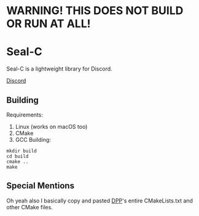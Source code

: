 # WARNING! THIS DOES NOT BUILD OR RUN AT ALL!

# Seal-C
Seal-C is a lightweight library for Discord.

[Discord](https://discord.gg/XEzUV5t3j9)

## Building
Requirements:
1. Linux (works on macOS too)
2. CMake
3. GCC
Building:
```
mkdir build
cd build
cmake ..
make
```

## Special Mentions
Oh yeah also I basically copy and pasted [DPP](https://github.com/brainboxdotcc/DPP/)'s entire CMakeLists.txt and other CMake files.